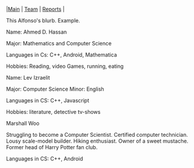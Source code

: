 |[Main](https://github.com/alfonsosn/evalyo/blob/master/about_evalio.md) | [Team](https://github.com/alfonsosn/evalyo/blob/master/blurbs/team.md) | [Reports](https://github.com/alfonsosn/evalyo/blob/master/weekly_reports/week_one.md) |


This Alfonso's blurb. Example.

Name: Ahmed D. Hassan

Major: Mathematics and Computer Science

Languages in Cs: C++, Android, Mathematica

Hobbies: Reading, video Games, running, eating

Name: Lev Izraelit

Major: Computer Science
Minor: English

Languages in CS: C++, Javascript

Hobbies: literature, detective tv-shows


Marshall Woo

Struggling to become a Computer Scientist. Certified computer technician.
Lousy scale-model builder. Hiking enthusiast. Owner of a sweet mustache. Former head of Harry Potter fan club.

Languages in CS: C++, Android
